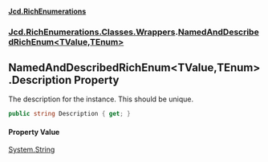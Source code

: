 #### [Jcd.RichEnumerations](index.md 'index')
### [Jcd.RichEnumerations.Classes.Wrappers](Jcd.RichEnumerations.Classes.Wrappers.md 'Jcd.RichEnumerations.Classes.Wrappers').[NamedAndDescribedRichEnum&lt;TValue,TEnum&gt;](Jcd.RichEnumerations.Classes.Wrappers.NamedAndDescribedRichEnum_TValue,TEnum_.md 'Jcd.RichEnumerations.Classes.Wrappers.NamedAndDescribedRichEnum<TValue,TEnum>')

## NamedAndDescribedRichEnum<TValue,TEnum>.Description Property

The description for the instance. This should be unique.

```csharp
public string Description { get; }
```

#### Property Value
[System.String](https://docs.microsoft.com/en-us/dotnet/api/System.String 'System.String')